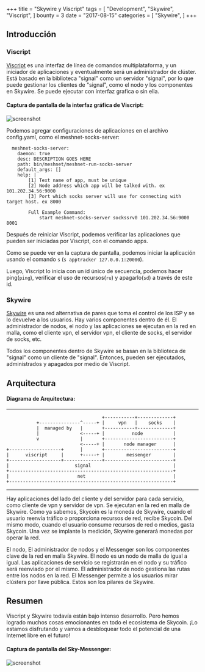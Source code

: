 +++
title = "Skywire y Viscript"
tags = [
    "Development",
    "Skywire",
    "Viscript",
]
bounty = 3
date = "2017-08-15"
categories = [
    "Skywire",
]
+++
## Introducción

### Viscript

[Viscript](https://github.com/skycoin/viscript) es una interfaz de 
línea de comandos multiplataforma, y un iniciador de aplicaciones 
y eventualmente será un administrador de clúster. Está basado en la biblioteca 
"signal" como un servidor "signal", por lo que puede gestionar 
los clientes de "signal", como el nodo y los componentes en Skywire. 
Se puede ejecutar con interfaz grafica o sin ella. 

#### Captura de pantalla de la interfaz gráfica de Viscript:

![screenshot](viscript.jpeg)

Podemos agregar configuraciones de aplicaciones en el archivo config.yaml, como el meshnet-socks-server:  

```
  meshnet-socks-server:
    daemon: true
    desc: DESCRIPTION GOES HERE
    path: bin/meshnet/meshnet-run-socks-server
    default_args: []
    help: |
        [1] Text name of app, must be unique
        [2] Node address which app will be talked with. ex 101.202.34.56:9000
        [3] Port which socks server will use for connecting with target host. ex 8000

        Full Example Command:
            start meshnet-socks-server sockssrv0 101.202.34.56:9000 8001
```

Después de reiniciar Viscript, podemos verificar las aplicaciones que pueden ser iniciadas por Viscript, con el comando apps.

Como se puede ver en la captura de pantalla, podemos iniciar la aplicación usando el comando `s` (`s apptracker 127.0.0.1:20000`).

Luego, Viscript lo inicia con un id único de secuencia, 
podemos hacer ping(`ping`), verificar el uso de recursos(`ru`)
y apagarlo(`sd`) a través de este id.

### Skywire

[Skywire](https://github.com/skycoin/skywire) es una red 
alternativa de pares que toma el control de los ISP y se 
lo devuelve a los usuarios. Hay varios componentes dentro 
de él. El administrador de nodos, el nodo y las aplicaciones 
se ejecutan en la red en malla, como el cliente vpn, el 
servidor vpn, el cliente de socks, el servidor de socks, etc.

Todos los componentes dentro de Skywire se basan en la 
biblioteca de "signal" como un cliente de "signal". Entonces, 
pueden ser ejecutados, administrados y apagados por medio de Viscript.

## Arquitectura

#### Diagrama de Arquitectura:

------

```
                                   +-----------+-------------+
           +---------------^-----+ |     vpn   |    socks    |
           |  managed by   |       +-----------+-------------+
           |               <-----+ |          node           |
           v               |       +-------------------------+
                           <-----+ |       node manager      |
+-------------------+      |       +-------------------------+
|      viscript     |      +-----+ |        messenger        |
+-------------------+--------------+-------------------------+
|                        signal                              |
+------------------------------------------------------------+
|                         net                                |
+------------------------------------------------------------+
```

------

Hay aplicaciones del lado del cliente y del servidor para cada servicio, como cliente de vpn y servidor de vpn. Se ejecutan en la red en malla de Skywire. Como ya sabemos, Skycoin es la moneda de Skywire, cuando el usuario reenvía tráfico o proporciona recursos de red, recibe Skycoin. Del mismo modo, cuando el usuario consume recursos de red o medios, gasta Skycoin. Una vez se implante la medición, Skywire generará monedas por operar la red.

El nodo, El administrador de nodos y el Messenger son los componentes clave de la red en malla Skywire. El nodo es un nodo de malla de igual a igual. Las aplicaciones de servicio se registrarán en el nodo y su tráfico será reenviado por el mismo. El administrador de nodo gestiona las rutas entre los nodos en la red. El Messenger permite a los usuarios mirar clústers por llave pública. Estos son los pilares de Skywire.

## Resumen

Viscript y Skywire todavía están bajo intenso desarrollo. Pero hemos logrado muchos cosas emocionantes en todo el ecosistema de Skycoin. ¡Lo estamos disfrutando y vamos a desbloquear todo el potencial de una Internet libre en el futuro!

#### Captura de pantalla del Sky-Messenger:

![screenshot](messenger.png)
